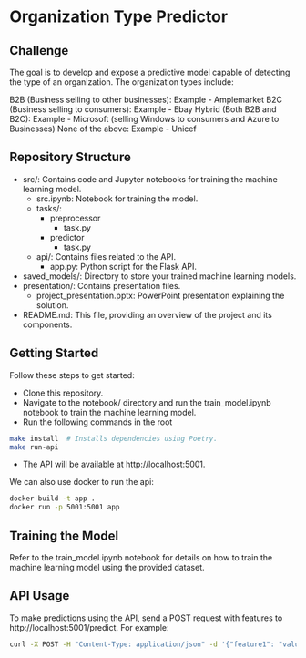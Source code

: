 # Organization Type Predictor

## Challenge
The goal is to develop and expose a predictive model capable of detecting the type of an organization. The organization types include:

B2B (Business selling to other businesses): Example - Amplemarket
B2C (Business selling to consumers): Example - Ebay
Hybrid (Both B2B and B2C): Example - Microsoft (selling Windows to consumers and Azure to Businesses)
None of the above: Example - Unicef


## Repository Structure
- src/: Contains code and Jupyter notebooks for training the machine learning model.
    - src.ipynb: Notebook for training the model.
    - tasks/:
        - preprocessor
            - task.py
        - predictor
            - task.py
    - api/: Contains files related to the API.
        - app.py: Python script for the Flask API.
- saved_models/: Directory to store your trained machine learning models.
- presentation/: Contains presentation files.
    - project_presentation.pptx: PowerPoint presentation explaining the solution.
- README.md: This file, providing an overview of the project and its components.

## Getting Started
Follow these steps to get started:
- Clone this repository.
- Navigate to the notebook/ directory and run the train_model.ipynb notebook to train the machine learning model.
- Run the following commands in the root
```bash
make install  # Installs dependencies using Poetry.
make run-api
```
- The API will be available at http://localhost:5001.

We can also use docker to run the api:
```bash
docker build -t app .
docker run -p 5001:5001 app
```


## Training the Model
Refer to the train_model.ipynb notebook for details on how to train the machine learning model using the provided dataset.

## API Usage
To make predictions using the API, send a POST request with features to http://localhost:5001/predict. For example:

```bash
curl -X POST -H "Content-Type: application/json" -d '{"feature1": "value1", "feature2": "value2"}' http://localhost:5000/predict
```